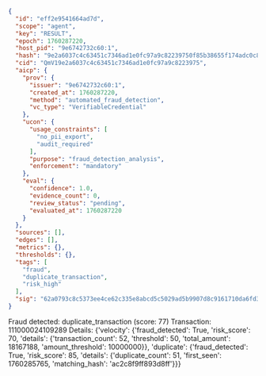 ```json
{
  "id": "eff2e9541664ad7d",
  "scope": "agent",
  "key": "RESULT",
  "epoch": 1760287220,
  "host_pid": "9e6742732c60:1",
  "hash": "9e2a6037c4c63451c7346ad1e0fc97a9c82239750f85b38655f174adc0c833a6",
  "cid": "QmV19e2a6037c4c63451c7346ad1e0fc97a9c8223975",
  "aicp": {
    "prov": {
      "issuer": "9e6742732c60:1",
      "created_at": 1760287220,
      "method": "automated_fraud_detection",
      "vc_type": "VerifiableCredential"
    },
    "ucon": {
      "usage_constraints": [
        "no_pii_export",
        "audit_required"
      ],
      "purpose": "fraud_detection_analysis",
      "enforcement": "mandatory"
    },
    "eval": {
      "confidence": 1.0,
      "evidence_count": 0,
      "review_status": "pending",
      "evaluated_at": 1760287220
    }
  },
  "sources": [],
  "edges": [],
  "metrics": {},
  "thresholds": {},
  "tags": [
    "fraud",
    "duplicate_transaction",
    "risk_high"
  ],
  "sig": "62a0793c8c5373ee4ce62c335e8abcd5c5029ad5b9907d8c9161710da6fd345c"
}
```

Fraud detected: duplicate_transaction (score: 77)
Transaction: 111000024109289
Details: {'velocity': {'fraud_detected': True, 'risk_score': 70, 'details': {'transaction_count': 52, 'threshold': 50, 'total_amount': 18167188, 'amount_threshold': 10000000}}, 'duplicate': {'fraud_detected': True, 'risk_score': 85, 'details': {'duplicate_count': 51, 'first_seen': 1760285765, 'matching_hash': 'ac2c8f9ff893d8ff'}}}